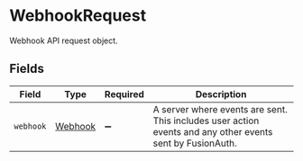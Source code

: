 # WebhookRequest

Webhook API request object.


## Fields

| Field                                                                                                     | Type                                                                                                      | Required                                                                                                  | Description                                                                                               |
| --------------------------------------------------------------------------------------------------------- | --------------------------------------------------------------------------------------------------------- | --------------------------------------------------------------------------------------------------------- | --------------------------------------------------------------------------------------------------------- |
| `webhook`                                                                                                 | [Webhook](../../models/shared/webhook.md)                                                                 | :heavy_minus_sign:                                                                                        | A server where events are sent. This includes user action events and any other events sent by FusionAuth. |